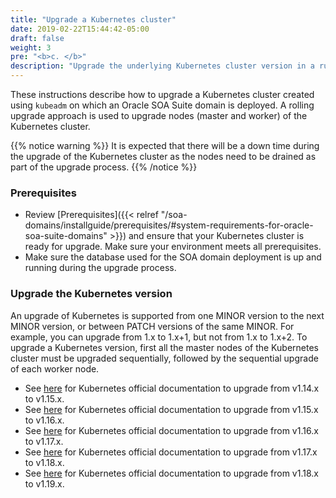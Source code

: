 ```yaml
---
title: "Upgrade a Kubernetes cluster"
date: 2019-02-22T15:44:42-05:00
draft: false
weight: 3
pre: "<b>c. </b>"
description: "Upgrade the underlying Kubernetes cluster version in a running SOA Kubernetes environment."
---
```


These instructions describe how to upgrade a Kubernetes cluster created using `kubeadm` on which an Oracle SOA Suite domain is deployed. A rolling upgrade approach is used to upgrade nodes (master and worker) of the Kubernetes cluster.

{{% notice warning  %}}
It is expected that there will be a down time during the upgrade of the Kubernetes cluster as the nodes need to be drained as part of the upgrade process.
{{% /notice %}}

### Prerequisites

* Review [Prerequisites]({{< relref "/soa-domains/installguide/prerequisites/#system-requirements-for-oracle-soa-suite-domains" >}}) and ensure that your Kubernetes cluster is ready for upgrade. Make sure your environment meets all prerequisites.
* Make sure the database used for the SOA domain deployment is up and running during the upgrade process.

### Upgrade the Kubernetes version
 An upgrade of Kubernetes is supported from one MINOR version to the next MINOR version, or between PATCH versions of the same MINOR.
 For example, you can upgrade from 1.x to 1.x+1, but not from 1.x to 1.x+2.
 To upgrade a Kubernetes version, first all the master nodes of the Kubernetes cluster must be  upgraded sequentially, followed by the sequential upgrade of each worker node.

*  See [here](https://v1-15.docs.kubernetes.io/docs/tasks/administer-cluster/kubeadm/kubeadm-upgrade-1-15/) for Kubernetes official documentation to upgrade from v1.14.x to v1.15.x.
*  See [here](https://v1-16.docs.kubernetes.io/docs/tasks/administer-cluster/kubeadm/kubeadm-upgrade/) for Kubernetes official documentation to upgrade from v1.15.x to v1.16.x.
*  See [here](https://v1-17.docs.kubernetes.io/docs/tasks/administer-cluster/kubeadm/kubeadm-upgrade/) for Kubernetes official documentation to upgrade from v1.16.x to v1.17.x.
*  See [here](https://v1-18.docs.kubernetes.io/docs/tasks/administer-cluster/kubeadm/kubeadm-upgrade/) for Kubernetes official documentation to upgrade from v1.17.x to v1.18.x.
* See [here](https://v1-19.docs.kubernetes.io/docs/tasks/administer-cluster/kubeadm/kubeadm-upgrade/) for Kubernetes official documentation to upgrade from v1.18.x to v1.19.x.
